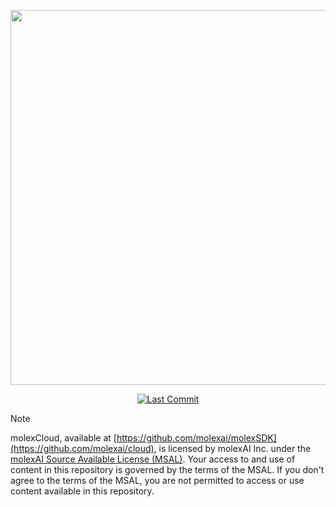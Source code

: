 <p align="center">
  <img src="https://github.com/user-attachments/assets/ed7634b6-a939-4fc8-91c9-9c0b509f3318" width="600"/>
</p>

<p align="center">
<a href="https://github.com/molexai/mlxai" target="_blank">
    <img src="https://img.shields.io/github/last-commit/molexai/cloud" alt="Last Commit">
</a>

> [!NOTE]
molexCloud, available at [https://github.com/molexai/molexSDK](https://github.com/molexai/cloud), is licensed by molexAI Inc. under the [molexAI Source Available License (MSAL)](https://github.com/molexai/legal/blob/main/licenses/MSAL.md). Your access to and use of content in this repository is governed by the terms of the MSAL. If you don't agree to the terms of the MSAL, you are not permitted to access or use content available in this repository.
